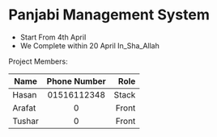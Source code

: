 # Panjabi Management System
* Start From 4th April
* We Complete within 20 April In_Sha_Allah

Project Members:

| Name   | Phone Number  | Role  |
| ------------- |:-------------:| -----:|
| Hasan         | 01516112348   | Stack |
| Arafat        | 0             | Front |
| Tushar        | 0             | Front |
